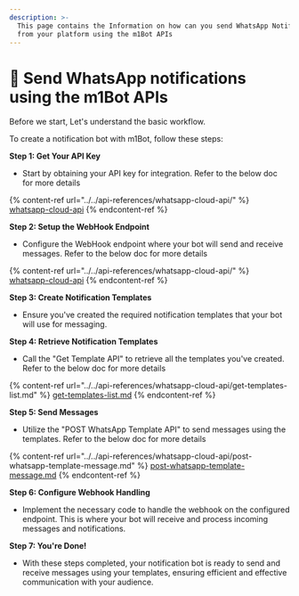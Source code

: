 ```yaml
---
description: >-
  This page contains the Information on how can you send WhatsApp Notifications
  from your platform using the m1Bot APIs
---
```


# 📨 Send WhatsApp notifications using the m1Bot APIs

Before we start, Let's understand the basic workflow.

To create a notification bot with m1Bot, follow these steps:

**Step 1: Get Your API Key**

* Start by obtaining your API key for integration. Refer to the below doc for more details

{% content-ref url="../../api-references/whatsapp-cloud-api/" %}
[whatsapp-cloud-api](../../api-references/whatsapp-cloud-api/)
{% endcontent-ref %}

**Step 2: Setup the WebHook Endpoint**

* Configure the WebHook endpoint where your bot will send and receive messages. Refer to the below doc for more details

{% content-ref url="../../api-references/whatsapp-cloud-api/" %}
[whatsapp-cloud-api](../../api-references/whatsapp-cloud-api/)
{% endcontent-ref %}

**Step 3: Create Notification Templates**

* Ensure you've created the required notification templates that your bot will use for messaging.

**Step 4: Retrieve Notification Templates**

* Call the "Get Template API" to retrieve all the templates you've created. Refer to the below doc for more details

{% content-ref url="../../api-references/whatsapp-cloud-api/get-templates-list.md" %}
[get-templates-list.md](../../api-references/whatsapp-cloud-api/get-templates-list.md)
{% endcontent-ref %}

**Step 5: Send Messages**

* Utilize the "POST WhatsApp Template API" to send messages using the templates. Refer to the below doc for more details

{% content-ref url="../../api-references/whatsapp-cloud-api/post-whatsapp-template-message.md" %}
[post-whatsapp-template-message.md](../../api-references/whatsapp-cloud-api/post-whatsapp-template-message.md)
{% endcontent-ref %}

**Step 6: Configure Webhook Handling**

* Implement the necessary code to handle the webhook on the configured endpoint. This is where your bot will receive and process incoming messages and notifications.

**Step 7: You're Done!**

* With these steps completed, your notification bot is ready to send and receive messages using your templates, ensuring efficient and effective communication with your audience.
